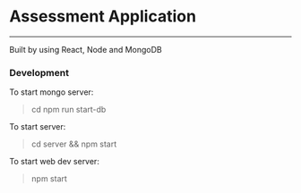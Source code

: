 # Assessment Application 
----------
Built by using React, Node and MongoDB

### Development

To start mongo server:
  > cd npm run start-db
  
To start server:
  > cd server && npm start
  
To start web dev server:
  > npm start
